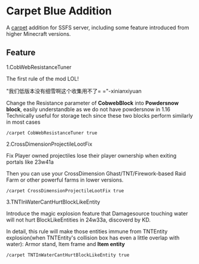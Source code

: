 # Carpet Blue Addition

A [carpet](https://github.com/gnembon/fabric-carpet) addition for SSFS server, including some feature introduced from higher Minecraft versions.

## Feature

1.CobWebResistanceTuner

The first rule of the mod LOL!

"我们低版本没有细雪啊这个收集用不了= ="-xinianxiyuan

Change the Resistance parameter of **CobwebBlock** into **Powdersnow block**, easily understandble as we do not have powdersnow in 1.16
Technically useful for storage tech since these two blocks perform similarly in most cases

```
/carpet CobWebResistanceTuner true
```

2.CrossDimensionProjectileLootFix

Fix Player owned projectiles lose their player ownership when exiting portals like 23w41a

Then you can use your CrossDimension Ghast/TNT/Firework-based Raid Farm or other powerful farms in lower versions.

```
/carpet CrossDimensionProjectileLootFix true
```

3.TNTInWaterCantHurtBlockLikeEntity

Introduce the magic explosion feature that Damagesource touching water will not hurt BlockLikeEntities in 24w33a, discoverd by KD.

In detail, this rule will make those entities immune from TNTEntity explosion(when TNTEntity's collision box has even a little overlap with water):
Armor stand, Item frame and **Item entity**

```
/carpet TNTInWaterCantHurtBlockLikeEntity true
```
